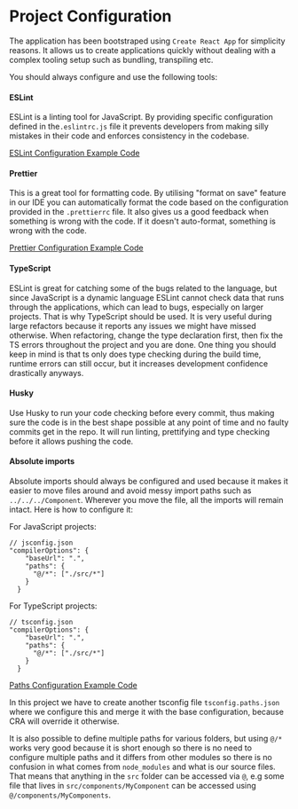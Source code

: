 # Project Configuration

The application has been bootstraped using `Create React App` for simplicity reasons. It allows us to create applications quickly without dealing with a complex tooling setup such as bundling, transpiling etc.

You should always configure and use the following tools:

#### ESLint

ESLint is a linting tool for JavaScript. By providing specific configuration defined in the`.eslintrc.js` file it prevents developers from making silly mistakes in their code and enforces consistency in the codebase.

[ESLint Configuration Example Code](../.eslintrc.js)

#### Prettier

This is a great tool for formatting code. By utilising "format on save" feature in our IDE you can automatically format the code based on the configuration provided in the `.prettierrc` file. It also gives us a good feedback when something is wrong with the code. If it doesn't auto-format, something is wrong with the code.

[Prettier Configuration Example Code](../.prettierrc)

#### TypeScript

ESLint is great for catching some of the bugs related to the language, but since JavaScript is a dynamic language ESLint cannot check data that runs through the applications, which can lead to bugs, especially on larger projects. That is why TypeScript should be used. It is very useful during large refactors because it reports any issues we might have missed otherwise. When refactoring, change the type declaration first, then fix the TS errors throughout the project and you are done. One thing you should keep in mind is that ts only does type checking during the build time, runtime errors can still occur, but it increases development confidence drastically anyways.

#### Husky

Use Husky to run your code checking before every commit, thus making sure the code is in the best shape possible at any point of time and no faulty commits get in the repo. It will run linting, prettifying and type checking before it allows pushing the code.

#### Absolute imports

Absolute imports should always be configured and used because it makes it easier to move files around and avoid messy import paths such as `../../../Component`. Wherever you move the file, all the imports will remain intact. Here is how to configure it:

For JavaScript projects:

```
// jsconfig.json
"compilerOptions": {
    "baseUrl": ".",
    "paths": {
      "@/*": ["./src/*"]
    }
  }
```

For TypeScript projects:

```
// tsconfig.json
"compilerOptions": {
    "baseUrl": ".",
    "paths": {
      "@/*": ["./src/*"]
    }
  }
```

[Paths Configuration Example Code](../tsconfig.paths.json)

In this project we have to create another tsconfig file `tsconfig.paths.json` where we configure this and merge it with the base configuration, because CRA will override it otherwise.

It is also possible to define multiple paths for various folders, but using `@/*` works very good because it is short enough so there is no need to configure multiple paths and it differs from other modules so there is no confusion in what comes from `node_modules` and what is our source files. That means that anything in the `src` folder can be accessed via `@`, e.g some file that lives in `src/components/MyComponent` can be accessed using `@/components/MyComponents`.
